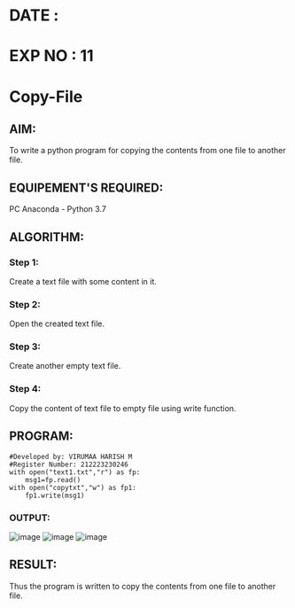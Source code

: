 # DATE :
# EXP NO : 11
# Copy-File
## AIM:
To write a python program for copying the contents from one file to another file.
## EQUIPEMENT'S REQUIRED: 
PC
Anaconda - Python 3.7
## ALGORITHM: 
### Step 1:
Create a text file with some content in it.
### Step 2: 
Open the created text file.
### Step 3: 
Create another empty text file.
### Step 4:  
Copy the content of text file to empty file using write function.

## PROGRAM:
```
#Developed by: VIRUMAA HARISH M
#Register Number: 212223230246
with open("text1.txt","r") as fp:
    msg1=fp.read()
with open("copytxt","w") as fp1:
    fp1.write(msg1)
```
### OUTPUT:
![image](https://github.com/23002248/Copy-File/assets/151701774/43c36488-435a-4bf7-9f4b-cd02e75a1441)
![image](https://github.com/23002248/Copy-File/assets/151701774/6c4506b7-4280-4954-9a4a-31067dabebcd)
![image](https://github.com/23002248/Copy-File/assets/151701774/be14b461-f96c-4c58-8f76-66a446a34180)



## RESULT:
Thus the program is written to copy the contents from one file to another file.
